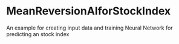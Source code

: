 # MeanReversionAIforStockIndex
An example for creating input data and training Neural Network for predicting an stock index
